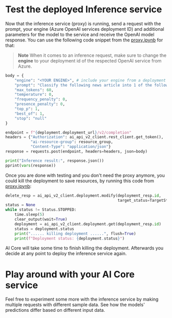 # Test the deployed Inference service

Now that the inference service (proxy) is running, send a request with the prompt, your engine (Azure OpenAI services deployment ID) and additional parameters for the model to the service and receive the OpenAI model response. You can use the following code snippet from the [proxy.ipynb](../../01-ai-core-azure-openai-proxy/proxy.ipynb) for that:

> **Note**
> When it comes to an inference request, make sure to change the **engine** to your deployment id of the respected OpenAI service from Azure.

```python
body = {
    "engine": "<YOUR ENGINE>", # include your engine from a deployment of an Azure OpenAI services model
    "prompt": "Classify the following news article into 1 of the following categories: categories: [Business, Tech, Politics, Sport, Entertainment]\n\nnews article: Donna Steffensen Is Cooking Up a New Kind of Perfection. The Internet’s most beloved cooking guru has a buzzy new book and a fresh new perspective:\n\nClassified category:",
    "max_tokens": 60,
    "temperature": 0,
    "frequency_penalty": 0,
    "presence_penalty": 0,
    "top_p": 1,
    "best_of": 1,
    "stop": "null"
}

endpoint = f"{deployment.deployment_url}/v2/completion"
headers = {"Authorization": ai_api_v2_client.rest_client.get_token(),
           "ai-resource-group": resource_group,
           "Content-Type": "application/json"}
response = requests.post(endpoint, headers=headers, json=body)

print("Inference result:", response.json())
pprint(vars(response))
```

Once you are done with testing and you don't need the proxy anymore, you could kill the deployment to save resources, by running this code from [proxy.ipynb](../../01-ai-core-azure-openai-proxy/proxy.ipynb):

```python
delete_resp = ai_api_v2_client.deployment.modify(deployment_resp.id,
                                                 target_status=TargetStatus.STOPPED)
status = None
while status != Status.STOPPED:
    time.sleep(5)
    clear_output(wait=True)
    deployment = ai_api_v2_client.deployment.get(deployment_resp.id)
    status = deployment.status
    print("...... killing deployment ......", flush=True)
    print(f"Deployment status: {deployment.status}")
```

AI Core will take some time to finish killing the deployment. Afterwards you decide at any point to deploy the inference service again.

# Play around with your AI Core service

Feel free to experiment some more with the inference service by making multiple requests with different sample data. See how the models' predictions differ based on different input data.

